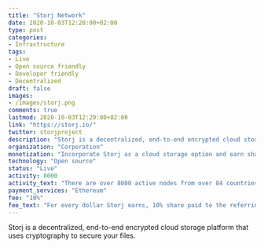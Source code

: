 ```yaml
---
title: "Storj Network"
date: 2020-10-03T12:20:00+02:00
type: post
categories:
- Infrastructure
tags:
- Live
- Open source friendly
- Developer friendly
- Decentralized
draft: false
images:
- /images/storj.png
comments: true
lastmod: 2020-10-03T12:20:00+02:00
link: "https://storj.io/"
twitter: storjproject
description: "Storj is a decentralized, end-to-end encrypted cloud storage platform that uses cryptography to secure your files."
organization: "Corporation"
monetization: "Incorporate Storj as a cloud storage option and earn share from the revenue"
technology: "Open source"
status: "Live"
activity: 8000
activity_text: "There are over 8000 active nodes from over 84 countries"
payment_services: "Ethereum"
fee: "10%"
fee_text: "For every dollar Storj earns, 10% share paid to the referring open-source partner."
---
```


Storj is a decentralized, end-to-end encrypted cloud storage platform that uses cryptography to secure your files.<!--more-->

